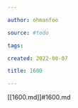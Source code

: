 ```yaml
---

author: ohmanfoo

source: #todo

tags: 

created: 2022-08-07

title: 1600

---
```

[[1600.md]]#1600.md